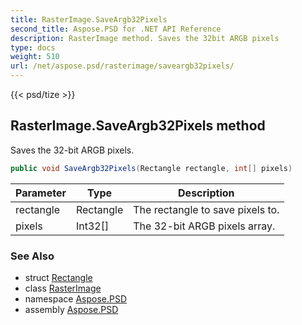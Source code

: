 ```yaml
---
title: RasterImage.SaveArgb32Pixels
second_title: Aspose.PSD for .NET API Reference
description: RasterImage method. Saves the 32bit ARGB pixels
type: docs
weight: 510
url: /net/aspose.psd/rasterimage/saveargb32pixels/
---
```

{{< psd/tize >}}
## RasterImage.SaveArgb32Pixels method

Saves the 32-bit ARGB pixels.

```csharp
public void SaveArgb32Pixels(Rectangle rectangle, int[] pixels)
```

| Parameter | Type | Description |
| --- | --- | --- |
| rectangle | Rectangle | The rectangle to save pixels to. |
| pixels | Int32[] | The 32-bit ARGB pixels array. |

### See Also

* struct [Rectangle](../../rectangle/)
* class [RasterImage](../)
* namespace [Aspose.PSD](../../../aspose.psd/)
* assembly [Aspose.PSD](../../../)


